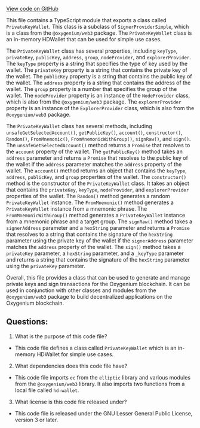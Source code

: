 [View code on GitHub](https://github.com/oxygenium-network/oxygenium-web3/packages/web3-wallet/src/privatekey-wallet.ts)

This file contains a TypeScript module that exports a class called `PrivateKeyWallet`. This class is a subclass of `SignerProviderSimple`, which is a class from the `@oxygenium/web3` package. The `PrivateKeyWallet` class is an in-memory HDWallet that can be used for simple use cases. 

The `PrivateKeyWallet` class has several properties, including `keyType`, `privateKey`, `publicKey`, `address`, `group`, `nodeProvider`, and `explorerProvider`. The `keyType` property is a string that specifies the type of key used by the wallet. The `privateKey` property is a string that contains the private key of the wallet. The `publicKey` property is a string that contains the public key of the wallet. The `address` property is a string that contains the address of the wallet. The `group` property is a number that specifies the group of the wallet. The `nodeProvider` property is an instance of the `NodeProvider` class, which is also from the `@oxygenium/web3` package. The `explorerProvider` property is an instance of the `ExplorerProvider` class, which is also from the `@oxygenium/web3` package.

The `PrivateKeyWallet` class has several methods, including `unsafeGetSelectedAccount()`, `getPublicKey()`, `account()`, `constructor()`, `Random()`, `FromMnemonic()`, `FromMnemonicWithGroup()`, `signRaw()`, and `sign()`. The `unsafeGetSelectedAccount()` method returns a `Promise` that resolves to the `account` property of the wallet. The `getPublicKey()` method takes an `address` parameter and returns a `Promise` that resolves to the public key of the wallet if the `address` parameter matches the `address` property of the wallet. The `account()` method returns an object that contains the `keyType`, `address`, `publicKey`, and `group` properties of the wallet. The `constructor()` method is the constructor of the `PrivateKeyWallet` class. It takes an object that contains the `privateKey`, `keyType`, `nodeProvider`, and `explorerProvider` properties of the wallet. The `Random()` method generates a random `PrivateKeyWallet` instance. The `FromMnemonic()` method generates a `PrivateKeyWallet` instance from a mnemonic phrase. The `FromMnemonicWithGroup()` method generates a `PrivateKeyWallet` instance from a mnemonic phrase and a target group. The `signRaw()` method takes a `signerAddress` parameter and a `hexString` parameter and returns a `Promise` that resolves to a string that contains the signature of the `hexString` parameter using the private key of the wallet if the `signerAddress` parameter matches the `address` property of the wallet. The `sign()` method takes a `privateKey` parameter, a `hexString` parameter, and a `_keyType` parameter and returns a string that contains the signature of the `hexString` parameter using the `privateKey` parameter. 

Overall, this file provides a class that can be used to generate and manage private keys and sign transactions for the Oxygenium blockchain. It can be used in conjunction with other classes and modules from the `@oxygenium/web3` package to build decentralized applications on the Oxygenium blockchain.
## Questions: 
 1. What is the purpose of this code file?
- This code file defines a class called `PrivateKeyWallet` which is an in-memory HDWallet for simple use cases.

2. What dependencies does this code file have?
- This code file imports `ec` from the `elliptic` library and various modules from the `@oxygenium/web3` library. It also imports two functions from a local file called `hd-wallet`.

3. What license is this code file released under?
- This code file is released under the GNU Lesser General Public License, version 3 or later.